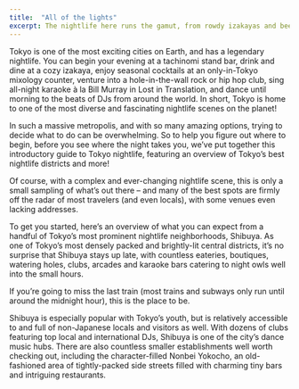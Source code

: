 ```yaml
---
title:  "All of the lights"
excerpt: The nightlife here runs the gamut, from rowdy izakayas and beer bars, to red-light entertainment and the infamous Robot Restaurant.
---
```


Tokyo is one of the most exciting cities on Earth, and has a legendary nightlife. You can begin your evening at a tachinomi stand bar, drink and dine at a cozy izakaya, enjoy seasonal cocktails at an only-in-Tokyo mixology counter, venture into a hole-in-the-wall rock or hip hop club, sing all-night karaoke à la Bill Murray in Lost in Translation, and dance until morning to the beats of DJs from around the world. In short, Tokyo is home to one of the most diverse and fascinating nightlife scenes on the planet!

In such a massive metropolis, and with so many amazing options, trying to decide what to do can be overwhelming. So to help you figure out where to begin, before you see where the night takes you, we’ve put together this introductory guide to Tokyo nightlife, featuring an overview of Tokyo’s best nightlife districts and more!

Of course, with a complex and ever-changing nightlife scene, this is only a small sampling of what’s out there – and many of the best spots are firmly off the radar of most travelers (and even locals), with some venues even lacking addresses.

To get you started, here’s an overview of what you can expect from a handful of Tokyo’s most prominent nightlife neighborhoods, Shibuya. As one of Tokyo’s most densely packed and brightly-lit central districts, it’s no surprise that Shibuya stays up late, with countless eateries, boutiques, watering holes, clubs, arcades and karaoke bars catering to night owls well into the small hours.

If you’re going to miss the last train (most trains and subways only run until around the midnight hour), this is the place to be.

Shibuya is especially popular with Tokyo’s youth, but is relatively accessible to and full of non-Japanese locals and visitors as well. With dozens of clubs featuring top local and international DJs, Shibuya is one of the city’s dance music hubs. There are also countless smaller establishments well worth checking out, including the character-filled Nonbei Yokocho, an old-fashioned area of tightly-packed side streets filled with charming tiny bars and intriguing restaurants.